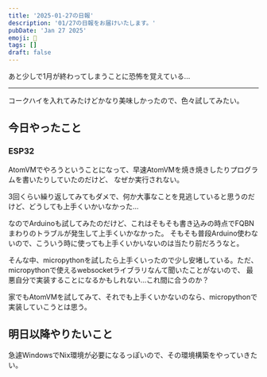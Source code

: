 ```yaml
---
title: '2025-01-27の日報'
description: '01/27の日報をお届けいたします。'
pubDate: 'Jan 27 2025'
emoji: 🦊
tags: []
draft: false
---
```


あと少しで1月が終わってしまうことに恐怖を覚えている...

---

コークハイを入れてみたけどかなり美味しかったので、色々試してみたい。

## 今日やったこと

### ESP32

AtomVMでやろうということになって、早速AtomVMを焼き焼きしたりプログラムを書いたりしていたのだけど、
なぜか実行されない。

3回くらい繰り返してみてもダメで、何か大事なことを見逃していると思うのだけど、どうしても上手くいかいなかった...

なのでArduinoも試してみたのだけど、これはそもそも書き込みの時点でFQBNまわりのトラブルが発生して上手くいかなかった。
そもそも普段Arduino使わないので、こういう時に使っても上手くいかいないのは当たり前だろうなと。

そんな中、micropythonを試したら上手くいったので少し安堵している。ただ、micropythonで使えるwebsocketライブラリなんて聞いたことがないので、
最悪自分で実装することになるかもしれない...これ間に合うのか？

家でもAtomVMを試してみて、それでも上手くいかないのなら、micropythonで実装していこうとは思う。

## 明日以降やりたいこと

急遽WindowsでNix環境が必要になるっぽいので、その環境構築をやっていきたい。
